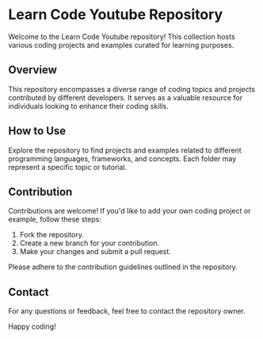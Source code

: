 # Learn Code Youtube Repository

Welcome to the Learn Code Youtube repository! This collection hosts various coding projects and examples curated for learning purposes.

## Overview

This repository encompasses a diverse range of coding topics and projects contributed by different developers. It serves as a valuable resource for individuals looking to enhance their coding skills.

## How to Use

Explore the repository to find projects and examples related to different programming languages, frameworks, and concepts. Each folder may represent a specific topic or tutorial.

## Contribution

Contributions are welcome! If you'd like to add your own coding project or example, follow these steps:

1. Fork the repository.
2. Create a new branch for your contribution.
3. Make your changes and submit a pull request.

Please adhere to the contribution guidelines outlined in the repository.

## Contact

For any questions or feedback, feel free to contact the repository owner.

Happy coding!
